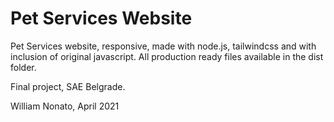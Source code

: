 # Pet Services Website

Pet Services website, responsive, made with node.js, tailwindcss and with inclusion of original javascript. All production ready files available in the dist folder.

Final project, SAE Belgrade. 

William Nonato, April 2021
